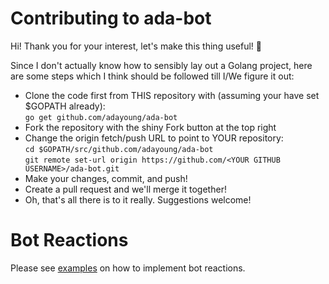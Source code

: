 # Contributing to ada-bot

Hi! Thank you for your interest, let's make this thing useful! :tada:

Since I don't actually know how to sensibly lay out a Golang project, here are some steps which I think should be followed till I/We figure it out:

  * Clone the code first from THIS repository with (assuming your have set $GOPATH already):  
     `go get github.com/adayoung/ada-bot`
  * Fork the repository with the shiny Fork button at the top right
  * Change the origin fetch/push URL to point to YOUR repository:  
     `cd $GOPATH/src/github.com/adayoung/ada-bot`  
     `git remote set-url origin https://github.com/<YOUR GITHUB USERNAME>/ada-bot.git`
  * Make your changes, commit, and push!
  * Create a pull request and we'll merge it together!
  * Oh, that's all there is to it really. Suggestions welcome!

# Bot Reactions

Please see [examples](https://github.com/adayoung/ada-bot/tree/master/discord/bot_reactions) on how to implement bot reactions.
